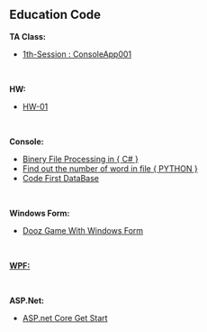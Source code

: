 ## Education Code
**TA Class:**
* [1th-Session : ConsoleApp001](https://github.com/MMovasaghi/Advanced-Programming/tree/master/Edu.Code/ConsoleApp001)

<br/>

**HW:**
* [HW-01](https://github.com/MMovasaghi/Advanced-Programming/blob/master/HW/HW1.pdf)

<br/>

**Console:**
* [Binery File Processing in { C# }](https://github.com/MMovasaghi/BinaryFileProcessing)
* [Find out the number of word in file { PYTHON }](https://github.com/MMovasaghi/Search-Word-InTEXT)
* [Code First DataBase](https://github.com/MMovasaghi/ASP.net-Core/tree/master/CodeFirstDB)

<br/>

**Windows Form:**
* [Dooz Game With Windows Form](https://github.com/MMovasaghi/Dooz)

<br/>

**[WPF:](https://github.com/MMovasaghi/Advanced-Programming/tree/master/Edu.Code/WPF)**

<br/>

**ASP.Net:**
* [ASP.net Core Get Start](https://github.com/MMovasaghi/ASP.net-Core)

